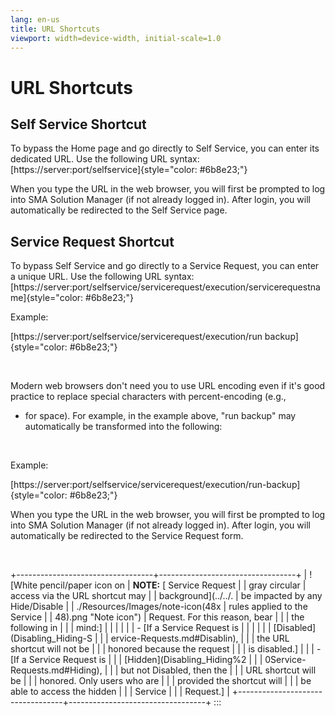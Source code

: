 ```yaml
---
lang: en-us
title: URL Shortcuts
viewport: width=device-width, initial-scale=1.0
---
```


# URL Shortcuts

## Self Service Shortcut

To bypass the Home page and go directly to Self Service, you can enter
its dedicated URL. Use the following URL syntax:
[https://server:port/selfservice]{style="color: #6b8e23;"} 
 

When you type the URL in the web browser, you will first be prompted to
log into SMA Solution Manager (if not already logged in). After login,
you will automatically be redirected to the Self Service page.

## Service Request Shortcut

To bypass Self Service and go directly to a Service Request, you can
enter a unique URL. Use the following URL syntax:
[https://server:port/selfservice/servicerequest/execution/servicerequestname]{style="color: #6b8e23;"} 
 

Example:

[https://server:port/selfservice/servicerequest/execution/run backup]{style="color: #6b8e23;"}

 

Modern web browsers don't need you to use URL encoding even if it's
good practice to replace special characters with percent-encoding (e.g.,
- for space). For example, in the example above, "run backup" may
automatically be transformed into the following:

 

Example:

[https://server:port/selfservice/servicerequest/execution/run-backup]{style="color: #6b8e23;"} 
 

When you type the URL in the web browser, you will first be prompted to
log into SMA Solution Manager (if not already logged in). After login,
you will automatically be redirected to the Service Request form.

 

+----------------------------------+----------------------------------+
| ![White pencil/paper icon on     | **NOTE:** [ Service Request      | | gray circular                    | access via the URL shortcut may  |
| background](../../.              | be impacted by any Hide/Disable  |
| ./Resources/Images/note-icon(48x | rules applied to the Service     |
| 48).png "Note icon") | Request. For this reason, bear   |
|                                  | the following in                 |
|                                  | mind:]               |
|                                  |                                  |
|                                  | -   [If a Service Request is     | |                                  |                                  |
|                                  |  [Disabled](Disabling_Hiding-S |
|                                  | ervice-Requests.md#Disablin), |
|                                  |     the URL shortcut will not be |
|                                  |     honored because the request  |
|                                  |     is disabled.]    |
|                                  | -   [If a Service Request is     | |                                  |     [Hidden](Disabling_Hiding%2  |
|                                  | 0Service-Requests.md#Hiding), |
|                                  |     but not Disabled, then the   |
|                                  |     URL shortcut will be         |
|                                  |     honored. Only users who are  |
|                                  |     provided the shortcut will   |
|                                  |     be able to access the hidden |
|                                  |     Service                      |
|                                  |     Request.]        |
+----------------------------------+----------------------------------+
:::

 

